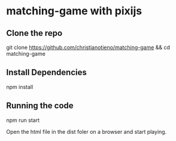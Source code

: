 # matching-game with pixijs

## Clone the repo
git clone https://github.com/christianotieno/matching-game && cd matching-game

## Install Dependencies
npm install

## Running the code
npm run start

Open the html file in the dist foler on a browser and start playing.
